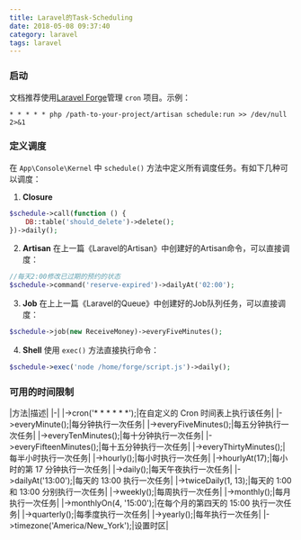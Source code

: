 ```yaml
---
title: Laravel的Task-Scheduling
date: 2018-05-08 09:37:40
category: laravel
tags: laravel
---
```


### 启动
文档推荐使用[Laravel Forge](https://forge.laravel.com/)管理 `cron` 项目。示例：
```
* * * * * php /path-to-your-project/artisan schedule:run >> /dev/null 2>&1
```

### 定义调度
在 `App\Console\Kernel` 中 `schedule()` 方法中定义所有调度任务。有如下几种可以调度：

1. **Closure**
```php
$schedule->call(function () {
    DB::table('should_delete')->delete();
})->daily();
```

<!-- more -->

2. **Artisan**
在上一篇《Laravel的Artisan》中创建好的Artisan命令，可以直接调度：
```php
//每天2:00修改已过期的预约的状态
$schedule->command('reserve-expired')->dailyAt('02:00');
```

3. **Job**
在上上一篇《Laravel的Queue》中创建好的Job队列任务，可以直接调度：
```php
$schedule->job(new ReceiveMoney)->everyFiveMinutes();
```

4. **Shell**
使用 `exec()` 方法直接执行命令：
```php
$schedule->exec('node /home/forge/script.js')->daily();
```

### 可用的时间限制

|方法|描述|
|-|
|->cron('* * * * * *');|在自定义的 Cron 时间表上执行该任务|
|->everyMinute();|每分钟执行一次任务|
|->everyFiveMinutes();|每五分钟执行一次任务|
|->everyTenMinutes();|每十分钟执行一次任务|
|->everyFifteenMinutes();|每十五分钟执行一次任务|
|->everyThirtyMinutes();|每半小时执行一次任务|
|->hourly();|每小时执行一次任务|
|->hourlyAt(17);|每小时的第 17 分钟执行一次任务|
|->daily();|每天午夜执行一次任务|
|->dailyAt('13:00');|每天的 13:00 执行一次任务|
|->twiceDaily(1, 13);|每天的 1:00 和 13:00 分别执行一次任务|
|->weekly();|每周执行一次任务|
|->monthly();|每月执行一次任务|
|->monthlyOn(4, '15:00');|在每个月的第四天的 15:00 执行一次任务|
|->quarterly();|每季度执行一次任务|
|->yearly();|每年执行一次任务|
|->timezone('America/New_York');|设置时区|